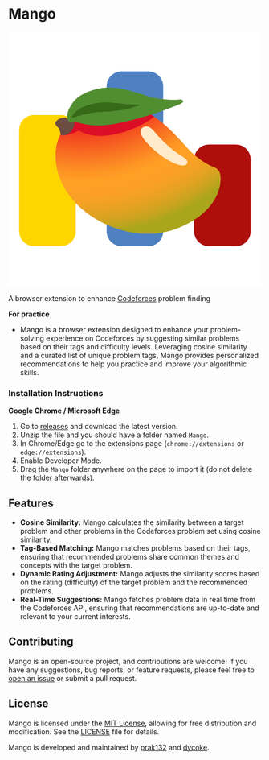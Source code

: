 # Mango
![icon](Mango/icons/icon.svg)

A browser extension to enhance [Codeforces](https://codeforces.com) problem finding

**For practice**
- Mango is a browser extension designed to enhance your problem-solving experience on Codeforces by suggesting similar problems based on their tags and difficulty levels. Leveraging cosine similarity and a curated list of unique problem tags, Mango provides personalized recommendations to help you practice and improve your algorithmic skills.

### Installation Instructions
**Google Chrome / Microsoft Edge**
1. Go to [releases](https://github.com/prak132/Mango/releases/) and download the latest version.
1. Unzip the file and you should have a folder named `Mango`.
1. In Chrome/Edge go to the extensions page (`chrome://extensions` or `edge://extensions`).
1. Enable Developer Mode.
1. Drag the `Mango` folder anywhere on the page to import it (do not delete the folder afterwards).

## Features

- **Cosine Similarity:** Mango calculates the similarity between a target problem and other problems in the Codeforces problem set using cosine similarity.
- **Tag-Based Matching:** Mango matches problems based on their tags, ensuring that recommended problems share common themes and concepts with the target problem.
- **Dynamic Rating Adjustment:** Mango adjusts the similarity scores based on the rating (difficulty) of the target problem and the recommended problems.
- **Real-Time Suggestions:** Mango fetches problem data in real time from the Codeforces API, ensuring that recommendations are up-to-date and relevant to your current interests.

## Contributing

Mango is an open-source project, and contributions are welcome! If you have any suggestions, bug reports, or feature requests, please feel free to [open an issue](https://github.com/prak132/Mango/issues) or submit a pull request.

## License

Mango is licensed under the [MIT License](https://opensource.org/licenses/MIT), allowing for free distribution and modification. See the [LICENSE](https://github.com/prak132/Mango/blob/main/LICENSE) file for details.

Mango is developed and maintained by [prak132](https://github.com/prak132) and [dycoke](https://github.com/dycoke).
